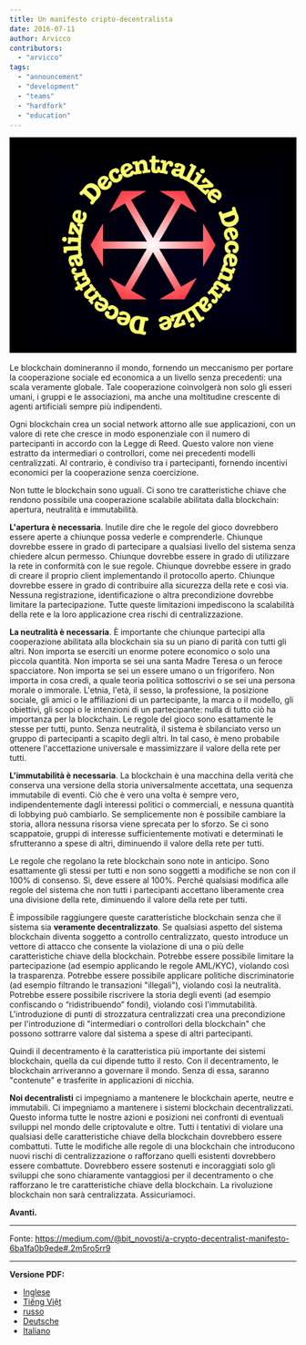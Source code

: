 ```yaml
---
title: Un manifesto cripto-decentralista
date: 2016-07-11
author: Arvicco
contributors:
  - "arvicco"
tags:
  - "announcement"
  - "development"
  - "teams"
  - "hardfork"
  - "education"
---
```


![Decentrare!](./1gMu8qJtr2NeEuuGzvsfcnw.png)

Le blockchain domineranno il mondo, fornendo un meccanismo per portare la cooperazione sociale ed economica a un livello senza precedenti: una scala veramente globale. Tale cooperazione coinvolgerà non solo gli esseri umani, i gruppi e le associazioni, ma anche una moltitudine crescente di agenti artificiali sempre più indipendenti.

Ogni blockchain crea un social network attorno alle sue applicazioni, con un valore di rete che cresce in modo esponenziale con il numero di partecipanti in accordo con la Legge di Reed. Questo valore non viene estratto da intermediari o controllori, come nei precedenti modelli centralizzati. Al contrario, è condiviso tra i partecipanti, fornendo incentivi economici per la cooperazione senza coercizione.

Non tutte le blockchain sono uguali. Ci sono tre caratteristiche chiave che rendono possibile una cooperazione scalabile abilitata dalla blockchain: apertura, neutralità e immutabilità.

**L'apertura è necessaria**. Inutile dire che le regole del gioco dovrebbero essere aperte a chiunque possa vederle e comprenderle. Chiunque dovrebbe essere in grado di partecipare a qualsiasi livello del sistema senza chiedere alcun permesso. Chiunque dovrebbe essere in grado di utilizzare la rete in conformità con le sue regole. Chiunque dovrebbe essere in grado di creare il proprio client implementando il protocollo aperto. Chiunque dovrebbe essere in grado di contribuire alla sicurezza della rete e così via. Nessuna registrazione, identificazione o altra precondizione dovrebbe limitare la partecipazione. Tutte queste limitazioni impediscono la scalabilità della rete e la loro applicazione crea rischi di centralizzazione.

**La neutralità è necessaria**. È importante che chiunque partecipi alla cooperazione abilitata alla blockchain sia su un piano di parità con tutti gli altri. Non importa se eserciti un enorme potere economico o solo una piccola quantità. Non importa se sei una santa Madre Teresa o un feroce spacciatore. Non importa se sei un essere umano o un frigorifero. Non importa in cosa credi, a quale teoria politica sottoscrivi o se sei una persona morale o immorale. L'etnia, l'età, il sesso, la professione, la posizione sociale, gli amici o le affiliazioni di un partecipante, la marca o il modello, gli obiettivi, gli scopi o le intenzioni di un partecipante: nulla di tutto ciò ha importanza per la blockchain. Le regole del gioco sono esattamente le stesse per tutti, punto. Senza neutralità, il sistema è sbilanciato verso un gruppo di partecipanti a scapito degli altri. In tal caso, è meno probabile ottenere l'accettazione universale e massimizzare il valore della rete per tutti.

**L'immutabilità è necessaria**. La blockchain è una macchina della verità che conserva una versione della storia universalmente accettata, una sequenza immutabile di eventi. Ciò che è vero una volta è sempre vero, indipendentemente dagli interessi politici o commerciali, e nessuna quantità di lobbying può cambiarlo. Se semplicemente non è possibile cambiare la storia, allora nessuna risorsa viene sprecata per lo sforzo. Se ci sono scappatoie, gruppi di interesse sufficientemente motivati e determinati le sfrutteranno a spese di altri, diminuendo il valore della rete per tutti.

Le regole che regolano la rete blockchain sono note in anticipo. Sono esattamente gli stessi per tutti e non sono soggetti a modifiche se non con il 100% di consenso. Sì, deve essere al 100%. Perché qualsiasi modifica alle regole del sistema che non tutti i partecipanti accettano liberamente crea una divisione della rete, diminuendo il valore della rete per tutti.

È impossibile raggiungere queste caratteristiche blockchain senza che il sistema sia **veramente decentralizzato**. Se qualsiasi aspetto del sistema blockchain diventa soggetto a controllo centralizzato, questo introduce un vettore di attacco che consente la violazione di una o più delle caratteristiche chiave della blockchain. Potrebbe essere possibile limitare la partecipazione (ad esempio applicando le regole AML/KYC), violando così la trasparenza. Potrebbe essere possibile applicare politiche discriminatorie (ad esempio filtrando le transazioni "illegali"), violando così la neutralità. Potrebbe essere possibile riscrivere la storia degli eventi (ad esempio confiscando o “ridistribuendo” fondi), violando così l'immutabilità. L'introduzione di punti di strozzatura centralizzati crea una precondizione per l'introduzione di "intermediari o controllori della blockchain" che possono sottrarre valore dal sistema a spese di altri partecipanti.

Quindi il decentramento è la caratteristica più importante dei sistemi blockchain, quella da cui dipende tutto il resto. Con il decentramento, le blockchain arriveranno a governare il mondo. Senza di essa, saranno "contenute" e trasferite in applicazioni di nicchia.

**Noi decentralisti** ci impegniamo a mantenere le blockchain aperte, neutre e immutabili. Ci impegniamo a mantenere i sistemi blockchain decentralizzati. Questo informa tutte le nostre azioni e posizioni nei confronti di eventuali sviluppi nel mondo delle criptovalute e oltre. Tutti i tentativi di violare una qualsiasi delle caratteristiche chiave della blockchain dovrebbero essere combattuti. Tutte le modifiche alle regole di una blockchain che introducono nuovi rischi di centralizzazione o rafforzano quelli esistenti dovrebbero essere combattute. Dovrebbero essere sostenuti e incoraggiati solo gli sviluppi che sono chiaramente vantaggiosi per il decentramento o che rafforzano le tre caratteristiche chiave della blockchain. La rivoluzione blockchain non sarà centralizzata. Assicuriamoci.

**Avanti.**

---

Fonte: https://medium.com/@bit_novosti/a-crypto-decentralist-manifesto-6ba1fa0b9ede#.2m5ro5rr9

---

**Versione PDF:**

- [Inglese](https://ethereumclassic.org/A_Crypto-Decentralist_Manifesto.pdf)
- [Tiếng Việt](https://ethereumclassic.org/A_Crypto-Decentralist_Manifesto_vietnamese.pdf)
- [russo](https://ethereumclassic.org/A_Crypto-Decentralist_Manifesto_russian.pdf)
- [Deutsche](https://ethereumclassic.org/A_Crypto-Decentralist_Manifesto_german.pdf)
- [Italiano](https://ethereumclassic.org/A_Crypto-Decentralist_Manifesto_italian.pdf)
